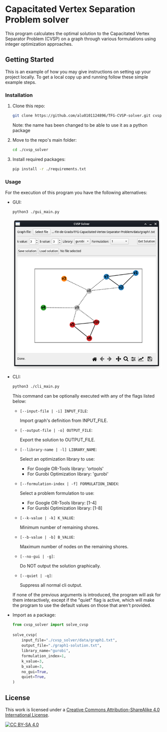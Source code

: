 # Capacitated Vertex Separation Problem solver

This program calculates the optimal solution to the Capacitated Vertex Separator Problem (CVSP) on a graph through various
 formulations using integer optimization approaches.


## Getting Started

This is an example of how you may give instructions on setting up your project locally.
To get a local copy up and running follow these simple example steps.


### Installation

1. Clone this repo:
   ```sh
   git clone https://github.com/alu0101124896/TFG-CVSP-solver.git cvsp_solver
   ```
   Note: the name has been changed to be able to use it as a python package

2. Move to the repo's main folder:
   ```sh
   cd ./cvsp_solver
   ```

3. Install required packages:
   ```sh
   pip install -r ./requirements.txt
   ```


### Usage

For the execution of this program you have the following alternatives:

* GUI:
   ```sh
   python3 ./gui_main.py
   ```

   ![GUI Main Window](./img/gui-main-window.png)


* CLI:
   ```sh
   python3 ./cli_main.py
   ```

   This command can be optionally executed with any of the flags listed below:

   * `[--input-file | -i] INPUT_FILE`:

      Import graph's definition from INPUT_FILE.

   * `[--output-file | -o] OUTPUT_FILE`:

      Export the solution to OUTPUT_FILE.

   * `[--library-name | -l] LIBRARY_NAME`:

      Select an optimization library to use:
      * For Google OR-Tools library: 'ortools'
      * For Gurobi Optimization library: 'gurobi'

   * `[--formulation-index | -f] FORMULATION_INDEX`:

      Select a problem formulation to use:
      * For Google OR-Tools library: [1-4]
      * For Gurobi Optimization library: [1-8]

   * `[--k-value | -k] K_VALUE`:

      Minimum number of remaining shores.

   * `[--b-value | -b] B_VALUE`:

      Maximum number of nodes on the remaining shores.

   * `[--no-gui | -g]`:

      Do NOT output the solution graphically.

   * `[--quiet | -q]`:

      Suppress all normal cli output.

   If none of the previous arguments is introduced, the program will ask for them interactively, except if the "quiet" flag is active, which will make the program to use the default values on those that aren't provided.


* Import as a package:
   ```py
   from cvsp_solver import solve_cvsp

   solve_cvsp(
       input_file="./cvsp_solver/data/graph1.txt",
       output_file="./graph1-solution.txt",
       library_name="gurobi",
       formulation_index=1,
       k_value=3,
       b_value=3,
       no_gui=True,
       quiet=True,
   )
   ```

## License

This work is licensed under a
[Creative Commons Attribution-ShareAlike 4.0 International License][cc-by-sa].

[![CC BY-SA 4.0][cc-by-sa-image]][cc-by-sa]

[cc-by-sa]: http://creativecommons.org/licenses/by-sa/4.0/
[cc-by-sa-image]: https://licensebuttons.net/l/by-sa/4.0/88x31.png
